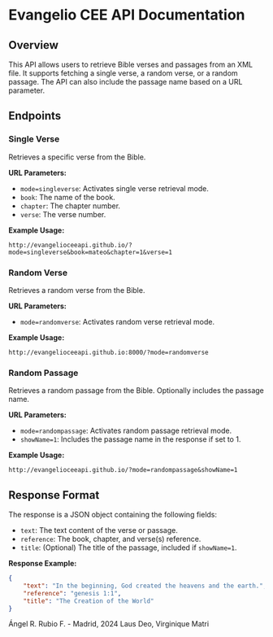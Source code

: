 
# Evangelio CEE API Documentation

## Overview
This API allows users to retrieve Bible verses and passages from an XML file. It supports fetching a single verse, a random verse, or a random passage. The API can also include the passage name based on a URL parameter.

## Endpoints

### Single Verse
Retrieves a specific verse from the Bible.

**URL Parameters:**

- `mode=singleverse`: Activates single verse retrieval mode.
- `book`: The name of the book.
- `chapter`: The chapter number.
- `verse`: The verse number.

**Example Usage:**
```
http://evangelioceeapi.github.io/?mode=singleverse&book=mateo&chapter=1&verse=1
```

### Random Verse
Retrieves a random verse from the Bible.

**URL Parameters:**

- `mode=randomverse`: Activates random verse retrieval mode.

**Example Usage:**
```
http://evangelioceeapi.github.io:8000/?mode=randomverse
```

### Random Passage
Retrieves a random passage from the Bible. Optionally includes the passage name.

**URL Parameters:**

- `mode=randompassage`: Activates random passage retrieval mode.
- `showName=1`: Includes the passage name in the response if set to 1.

**Example Usage:**
```
http://evangelioceeapi.github.io/?mode=randompassage&showName=1
```

## Response Format
The response is a JSON object containing the following fields:

- `text`: The text content of the verse or passage.
- `reference`: The book, chapter, and verse(s) reference.
- `title`: (Optional) The title of the passage, included if `showName=1`.

**Response Example:**
```json
{
    "text": "In the beginning, God created the heavens and the earth.",
    "reference": "genesis 1:1",
    "title": "The Creation of the World"
}
```
Ángel R. Rubio F. - Madrid, 2024 Laus Deo, Virginique Matri
